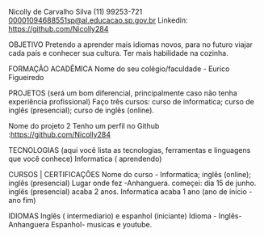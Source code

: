 Nicolly de Carvalho Silva
(11) 99253-721
00001094688551sp@al.educacao.sp.gov.br
Linkedin: https://github.com/Nicolly284


OBJETIVO
Pretendo a aprender mais idiomas novos, para no futuro viajar cada país e conhecer sua cultura. 
Ter mais habilidade na cozinha.

FORMAÇÃO ACADÊMICA
Nome do seu colégio/faculdade - Eurico Figueiredo 


PROJETOS (será um bom diferencial, principalmente caso não tenha experiência profissional)
Faço três cursos: curso de informatica;
curso de inglês (presencial);
curso de inglês (online).

Nome do projeto 2
Tenho um perfil no Github :https://github.com/Nicolly284

TECNOLOGIAS (aqui você lista as tecnologias, ferramentas e linguagens que você conhece)
Informatica ( aprendendo)

CURSOS | CERTIFICAÇÕES
Nome do curso - Informatica; inglês (online); inglês (presencial) Lugar onde fez -Anhanguera. começei: dia 15 de junho. inglês (presencial) acaba 2 anos. Informatica acaba 1 ano (ano de início - ano fim)

IDIOMAS
Inglês ( intermediario)  e espanhol (iniciante)
Idioma - Inglês- Anhanguera
Espanhol- musicas e youtube.
